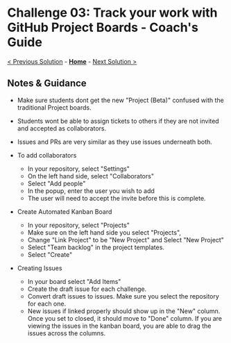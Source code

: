 # Challenge 03: Track your work with GitHub Project Boards - Coach's Guide

[< Previous Solution](./Solution-02.md) - **[Home](./README.md)** - [Next Solution >](./Solution-04.md)

## Notes & Guidance

- Make sure students dont get the new "Project (Beta)" confused with the traditional Project boards.
- Students wont be able to assign tickets to others if they are not invited and accepted as collaborators.
- Issues and PRs are very similar as they use issues underneath both.

- To add collaborators
    - In your repository, select "Settings"
    - On the left hand side, select "Collaborators"
    - Select "Add people"
    - In the popup, enter the user you wish to add
    - The user will need to accept the invite before this is complete.
- Create Automated Kanban Board
    - In your repository, select "Projects"
    - Make sure on the left hand side you select "Projects",
    - Change "Link Project" to be "New Project" and Select "New Project"
    - Select "Team backlog" in the project templates.
    - Select "Create"
- Creating Issues
    - In your board select "Add Items"
    - Create the draft issue for each challenge. 
    - Convert draft issues to issues. Make sure you select the repository for each one.
    - New issues if linked properly should show up in the "New" column.  Once you set to closed, it should move to "Done" column.  If you are viewing the issues in the kanban board, you are able to drag the issues across the columns.